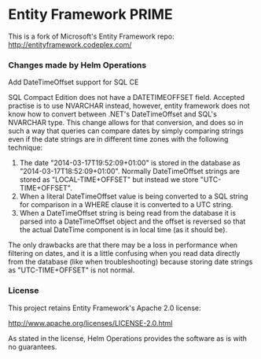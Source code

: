 Entity Framework PRIME
===

This is a fork of Microsoft's Entity Framework repo: 
http://entityframework.codeplex.com/

### Changes made by Helm Operations

Add DateTimeOffset support for SQL CE

SQL Compact Edition does not have a DATETIMEOFFSET field. Accepted
practise is to use NVARCHAR instead, however, entity framework does not
know how to convert between .NET's DateTimeOffset and SQL's NVARCHAR
type. This change allows for that conversion, and does so in such a way
that queries can compare dates by simply comparing strings even if the
date strings are in different time zones with the following technique:

1. The date "2014-03-17T19:52:09+01:00" is stored in the database as
"2014-03-17T18:52:09+01:00". Normally DateTimeOffset strings are
stored as "LOCAL-TIME+OFFSET" but instead we store "UTC-TIME+OFFSET".
2. When a literal DateTimeOffset value is being converted to a SQL
string for comparison in a WHERE clause it is converted to a UTC
string.
3. When a DateTimeOffset string is being read from the database it is
parsed into a DateTimeOffset object and the offset is reversed so
that the actual DateTime component is in local time (as it should be).

The only drawbacks are that there may be a loss in performance when
filtering on dates, and it is a little confusing when you read data
directly from the database (like when troubleshooting) because storing
date strings as "UTC-TIME+OFFSET" is not normal.

### License

This project retains Entity Framework's Apache 2.0 license:

http://www.apache.org/licenses/LICENSE-2.0.html

As stated in the license, Helm Operations provides the software as is
with no guarantees.
